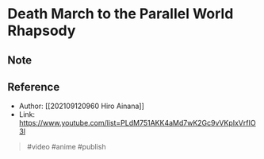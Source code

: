 # Death March to the Parallel World Rhapsody

## Note

## Reference

- Author: [[202109120960 Hiro Ainana]]
- Link: https://www.youtube.com/list=PLdM751AKK4aMd7wK2Gc9vVKpIxVrfIO3l

> #video #anime  #publish

